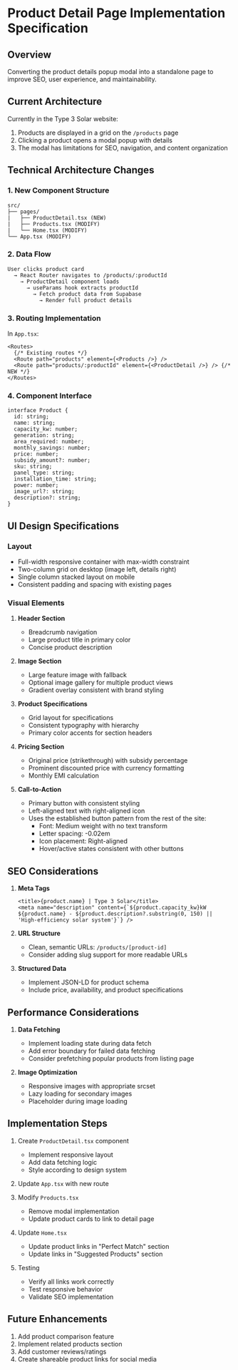 # Product Detail Page Implementation Specification

## Overview
Converting the product details popup modal into a standalone page to improve SEO, user experience, and maintainability.

## Current Architecture

Currently in the Type 3 Solar website:

1. Products are displayed in a grid on the `/products` page
2. Clicking a product opens a modal popup with details
3. The modal has limitations for SEO, navigation, and content organization

## Technical Architecture Changes

### 1. New Component Structure

```
src/
├── pages/
|   ├── ProductDetail.tsx (NEW)
|   ├── Products.tsx (MODIFY)
|   └── Home.tsx (MODIFY)
└── App.tsx (MODIFY)
```

### 2. Data Flow

```
User clicks product card 
  → React Router navigates to /products/:productId 
    → ProductDetail component loads 
      → useParams hook extracts productId 
        → Fetch product data from Supabase 
          → Render full product details
```

### 3. Routing Implementation

In `App.tsx`:
```tsx
<Routes>
  {/* Existing routes */}
  <Route path="products" element={<Products />} />
  <Route path="products/:productId" element={<ProductDetail />} /> {/* NEW */}
</Routes>
```

### 4. Component Interface 

```tsx
interface Product {
  id: string;
  name: string;
  capacity_kw: number;
  generation: string;
  area_required: number;
  monthly_savings: number;
  price: number;
  subsidy_amount?: number;
  sku: string;
  panel_type: string;
  installation_time: string;
  power: number;
  image_url?: string;
  description?: string;
}
```

## UI Design Specifications

### Layout
- Full-width responsive container with max-width constraint
- Two-column grid on desktop (image left, details right)
- Single column stacked layout on mobile
- Consistent padding and spacing with existing pages

### Visual Elements

1. **Header Section**
   - Breadcrumb navigation
   - Large product title in primary color
   - Concise product description

2. **Image Section**
   - Large feature image with fallback
   - Optional image gallery for multiple product views
   - Gradient overlay consistent with brand styling

3. **Product Specifications**
   - Grid layout for specifications
   - Consistent typography with hierarchy
   - Primary color accents for section headers

4. **Pricing Section**
   - Original price (strikethrough) with subsidy percentage
   - Prominent discounted price with currency formatting
   - Monthly EMI calculation

5. **Call-to-Action**
   - Primary button with consistent styling
   - Left-aligned text with right-aligned icon
   - Uses the established button pattern from the rest of the site:
     - Font: Medium weight with no text transform
     - Letter spacing: -0.02em
     - Icon placement: Right-aligned
     - Hover/active states consistent with other buttons

## SEO Considerations

1. **Meta Tags**
   ```tsx
   <title>{product.name} | Type 3 Solar</title>
   <meta name="description" content={`${product.capacity_kw}kW ${product.name} - ${product.description?.substring(0, 150) || 'High-efficiency solar system'}`} />
   ```

2. **URL Structure**
   - Clean, semantic URLs: `/products/[product-id]`
   - Consider adding slug support for more readable URLs

3. **Structured Data**
   - Implement JSON-LD for product schema
   - Include price, availability, and product specifications

## Performance Considerations

1. **Data Fetching**
   - Implement loading state during data fetch
   - Add error boundary for failed data fetching
   - Consider prefetching popular products from listing page

2. **Image Optimization**
   - Responsive images with appropriate srcset
   - Lazy loading for secondary images
   - Placeholder during image loading

## Implementation Steps

1. Create `ProductDetail.tsx` component
   - Implement responsive layout
   - Add data fetching logic
   - Style according to design system
   
2. Update `App.tsx` with new route

3. Modify `Products.tsx`
   - Remove modal implementation
   - Update product cards to link to detail page

4. Update `Home.tsx`
   - Update product links in "Perfect Match" section
   - Update links in "Suggested Products" section

5. Testing
   - Verify all links work correctly
   - Test responsive behavior
   - Validate SEO implementation

## Future Enhancements

1. Add product comparison feature
2. Implement related products section
3. Add customer reviews/ratings
4. Create shareable product links for social media
